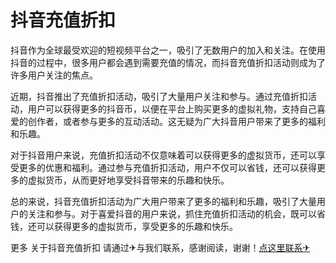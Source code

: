 # 抖音充值折扣

抖音作为全球最受欢迎的短视频平台之一，吸引了无数用户的加入和关注。在使用抖音的过程中，很多用户都会遇到需要充值的情况，而抖音充值折扣活动则成为了许多用户关注的焦点。

近期，抖音推出了充值折扣活动，吸引了大量用户关注和参与。通过充值折扣活动，用户可以获得更多的抖音币，以便在平台上购买更多的虚拟礼物，支持自己喜爱的创作者，或者参与更多的互动活动。这无疑为广大抖音用户带来了更多的福利和乐趣。

对于抖音用户来说，充值折扣活动不仅意味着可以获得更多的虚拟货币，还可以享受更多的优惠和福利。通过参与充值折扣活动，用户不仅可以省钱，还可以获得更多的虚拟货币，从而更好地享受抖音带来的乐趣和快乐。

总的来说，抖音充值折扣活动为广大用户带来了更多的福利和乐趣，吸引了大量用户的关注和参与。对于喜爱抖音的用户来说，抓住充值折扣活动的机会，既可以省钱，还可以获得更多的虚拟货币，享受更多的乐趣和快乐。

更多 关于抖音充值折扣 请通过✈与我们联系，感谢阅读，谢谢！[点这里联系✈](https://d.k02.cc)